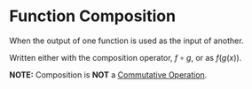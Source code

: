 # Function Composition

When the output of one function is used as the input of another.

Written either with the composition operator, $f \circ g$, or as
$f(g(x))$.

**NOTE:** Composition is **NOT** a [Commutative Operation](commutative-property).
